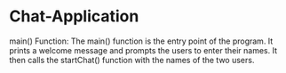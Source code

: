 # Chat-Application
main() Function:  The main() function is the entry point of the program. It prints a welcome message and prompts the users to enter their names. It then calls the startChat() function with the names of the two users.
